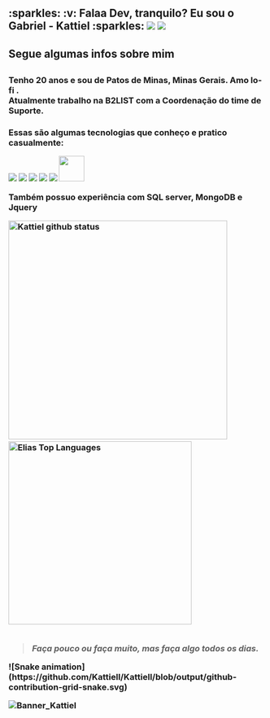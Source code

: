 <h2 display="inline">
  :sparkles: :v: Falaa Dev, tranquilo? Eu sou o Gabriel - Kattiel :sparkles: 
  
  <span>
    <a href="https://www.linkedin.com/in/gabriel-caetano-28a16317a/"><img src="https://img.icons8.com/color/26/000000/linkedin.png"/></a>
    <a href="https://twitter.com/kattiel_"><img src="https://img.icons8.com/color/26/000000/twitter-squared.png"/></a>
  </span>
</h2>
<h2 display="inline"> Segue algumas infos sobre mim <h2>
<h3>
  Tenho 20 anos e sou de Patos de Minas, Minas Gerais. Amo lo-fi . <br>
  Atualmente trabalho na B2LIST com a Coordenação do time de Suporte. 
<h3/>

<p>
  Essas são algumas tecnologias que conheço e pratico casualmente:
</p>

<div>
  <img src="https://img.icons8.com/color/36/000000/javascript.png"/>
  <img src="https://img.icons8.com/color/36/000000/typescript.png"/>
  <img src="https://img.icons8.com/officel/36/000000/react.png"/>
  <img src="https://img.icons8.com/nolan/36/react-native.png"/>
  <img src="https://img.icons8.com/color/36/000000/sass.png"/>
  <img src=" https://upload.wikimedia.org/wikipedia/commons/9/99/Unofficial_JavaScript_logo_2.svg" width="50px"/>


  
</div>

<p> Também possuo experiência com SQL server, MongoDB e Jquery </p>

<div>
  <img src="https://github-readme-stats.vercel.app/api?username=Kattiell&count_private=true&show_icons=true&theme=tokyonight" alt="Kattiel github status" width="430"/>
  &nbsp; &nbsp;
  <img src="https://github-readme-stats.vercel.app/api/top-langs/?username=Kattiell&layout=compact&theme=tokyonight" alt="Elias Top Languages" width="360"/>
</div>

<br>

<blockquote> <em> Faça pouco ou faça muito, mas faça algo todos os dias. </em> </blockquote>
![Snake animation](https://github.com/Kattiell/Kattiell/blob/output/github-contribution-grid-snake.svg)

![Banner_Kattiel](https://user-images.githubusercontent.com/64443527/202344374-d1061616-6b3a-4b60-a801-e6da5abd30eb.jpeg)

